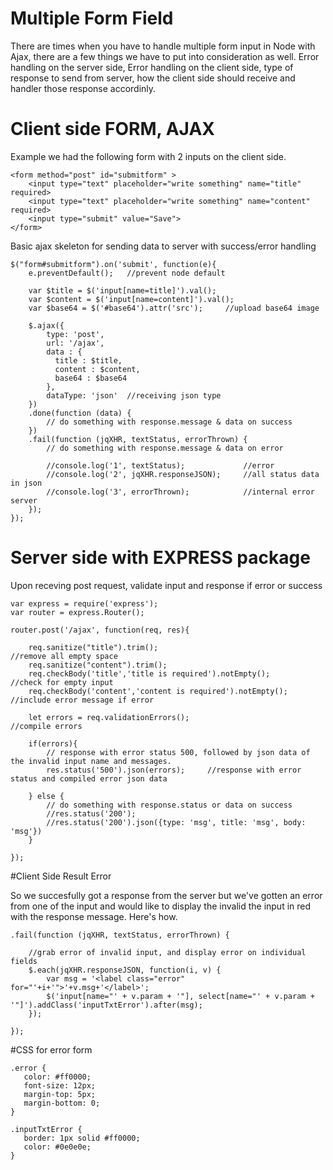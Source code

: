 # Multiple Form Field

There are times when you have to handle multiple form input in Node with Ajax, there are a few things we have to put into consideration as well. Error handling on the server side, Error handling on the client side, type of response to send from server, how the client side should receive and handler those response accordinly.

# Client side FORM, AJAX
Example we had the following form with 2 inputs on the client side.

```
<form method="post" id="submitform" >
    <input type="text" placeholder="write something" name="title" required>
    <input type="text" placeholder="write something" name="content" required>
    <input type="submit" value="Save">
</form>
```

Basic ajax skeleton for sending data to server with success/error handling

```
$("form#submitform").on('submit', function(e){
    e.preventDefault();   //prevent node default
    
    var $title = $('input[name=title]').val();
    var $content = $('input[name=content]').val();
    var $base64 = $('#base64').attr('src');     //upload base64 image

    $.ajax({
        type: 'post',
        url: '/ajax',
        data : {
          title : $title,
          content : $content,
          base64 : $base64
        },
        dataType: 'json'  //receiving json type
    })
    .done(function (data) {
        // do something with response.message & data on success
    })
    .fail(function (jqXHR, textStatus, errorThrown) {
        // do something with response.message & data on error

        //console.log('1', textStatus);             //error
        //console.log('2', jqXHR.responseJSON);     //all status data in json
        //console.log('3', errorThrown);            //internal error server
    });
});
```

# Server side with EXPRESS package

Upon receving post request, validate input and response if error or success
```
var express = require('express');
var router = express.Router();

router.post('/ajax', function(req, res){

    req.sanitize("title").trim();                                   //remove all empty space
    req.sanitize("content").trim();
    req.checkBody('title','title is required').notEmpty();          //check for empty input
    req.checkBody('content','content is required').notEmpty();    //include error message if error

    let errors = req.validationErrors();                            //compile errors

    if(errors){
        // response with error status 500, followed by json data of the invalid input name and messages.
        res.status('500').json(errors);     //response with error status and compiled error json data

    } else {
        // do something with response.status or data on success
        //res.status('200');
        //res.status('200').json({type: 'msg', title: 'msg', body: 'msg'})
    }

});

```

#Client Side Result Error

So we succesfully got a response from the server but we've gotten an error from one of the input and would like to display the invalid the input in red with the response message. Here's how.

```
.fail(function (jqXHR, textStatus, errorThrown) {

    //grab error of invalid input, and display error on individual fields
    $.each(jqXHR.responseJSON, function(i, v) {
        var msg = '<label class="error" for="'+i+'">'+v.msg+'</label>';
        $('input[name="' + v.param + '"], select[name="' + v.param + '"]').addClass('inputTxtError').after(msg);
    });

});
```

#CSS for error form
```
.error {
   color: #ff0000;
   font-size: 12px;
   margin-top: 5px;
   margin-bottom: 0;
}

.inputTxtError {
   border: 1px solid #ff0000;
   color: #0e0e0e;
}
```





